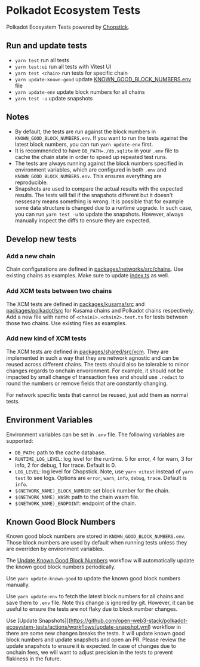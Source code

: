 # Polkadot Ecosystem Tests

Polkadot Ecosystem Tests powered by [Chopstick](http://github.com/AcalaNetwork/chopsticks).

## Run and update tests

- `yarn test` run all tests
- `yarn test:ui` run all tests with Vitest UI
- `yarn test <chain>` run tests for specific chain
- `yarn update-known-good` update [KNOWN_GOOD_BLOCK_NUMBERS.env](./KNOWN_GOOD_BLOCK_NUMBERS.env) file
- `yarn update-env` update block numbers for all chains
- `yarn test -u` update snapshots

## Notes

- By default, the tests are run against the block numbers in `KNOWN_GOOD_BLOCK_NUMBERS.env`. If you want to run the tests against the latest block numbers, you can run `yarn update-env` first.
- It is recommended to have `DB_PATH=./db.sqlite` in your `.env` file to cache the chain state in order to speed up repeated test runs.
- The tests are always running against the block numbers specified in environment variables, which are configured in both `.env` and `KNOWN_GOOD_BLOCK_NUMBERS.env`. This ensures everything are reproducible.
- Snapshots are used to compare the actual results with the expected results. The tests will fail if the snapshots different but it doesn't nessesary means something is wrong. It is possible that for example some data structure is changed due to a runtime upgrade. In such case, you can run `yarn test -u` to update the snapshots. However, always manually inspect the diffs to ensure they are expected.

## Develop new tests

### Add a new chain

Chain configurations are defined in [packages/networks/src/chains](packages/networks/src/chains). Use existing chains as examples. Make sure to update [index.ts](packages/networks/src/chains/index.ts) as well.

### Add XCM tests between two chains

The XCM tests are defined in [packages/kusama/src](packages/kusama/src) and [packages/polkadot/src](packages/polkadot/src) for Kusama chains and Polkadot chains respectively. Add a new file with name of `<chain1>.<chain2>.test.ts` for tests between those two chains. Use existing files as examples.

### Add new kind of XCM tests

The XCM tests are defined in [packages/shared/src/xcm](packages/shared/src/xcm). They are implemented in such a way that they are network agnostic and can be reused across different chains. The tests should also be tolerable to minor changes regards to onchain envoronment. For example, it should not be impacted by small change of transaction fees and should use `.redact` to round the numbers or remove fields that are constantly changing.

For network specific tests that cannot be reused, just add them as normal tests.

## Environment Variables

Environment variables can be set in `.env` file. The following variables are supported:

- `DB_PATH`: path to the cache database.
- `RUNTIME_LOG_LEVEL`: log level for the runtime. 5 for error, 4 for warn, 3 for info, 2 for debug, 1 for trace. Default is 0.
- `LOG_LEVEL`: log level for Chopstick. Note, use `yarn vitest` instead of `yarn test` to see logs. Options are `error`, `warn`, `info`, `debug`, `trace`. Default is `info`.
- `$(NETWORK_NAME)_BLOCK_NUMBER`: set block number for the chain.
- `$(NETWORK_NAME)_WASM`: path to the chain wasm file.
- `$(NETWORK_NAME)_ENDPOINT`: endpoint of the chain.

## Known Good Block Numbers

Known good block numbers are stored in `KNOWN_GOOD_BLOCK_NUMBERS.env`. Those block numbers are used by default when running tests unless they are overriden by environment variables.

The [Update Known Good Block Numbers](https://github.com/open-web3-stack/polkadot-ecosystem-tests/actions/workflows/update-known-good.yml) workflow will automatically update the known good block numbers periodically.

Use `yarn update-known-good` to update the known good block numbers manually.

Use `yarn update-env` to fetch the latest block numbers for all chains and save them to `.env` file. Note this change is ignored by git. However, it can be useful to ensure the tests are not flaky due to block number changes.

Use [Update Snapshots]](https://github.com/open-web3-stack/polkadot-ecosystem-tests/actions/workflows/update-snapshot.yml) workflow in there are some new changes breaks the tests. It will update known good block numbers and update snapshots and open an PR. Please review the update snapshots to ensure it is expected. In case of changes due to onchain fees, we will want to adjust precision in the tests to prevent flakiness in the future.

